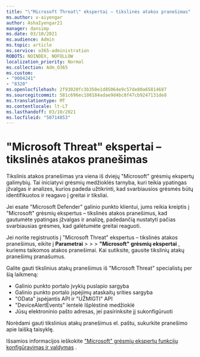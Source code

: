 ```yaml
---
title: "\"Microsoft Threat\" ekspertai – tikslinės atakos pranešimas"
ms.author: v-aiyengar
author: AshaIyengar21
manager: dansimp
ms.date: 03/10/2021
ms.audience: Admin
ms.topic: article
ms.service: o365-administration
ROBOTS: NOINDEX, NOFOLLOW
localization_priority: Normal
ms.collection: Adm_O365
ms.custom:
- "9004241"
- "8320"
ms.openlocfilehash: 2f93020fc3b350e1d85064e9c57de80a65814687
ms.sourcegitcommit: 581c696ec108184adae9d4bc8f47cb9247131de8
ms.translationtype: MT
ms.contentlocale: lt-LT
ms.lasthandoff: 03/10/2021
ms.locfileid: "50714853"
---
```

# <a name="microsoft-threat-experts---targeted-attack-notification"></a>"Microsoft Threat" ekspertai – tikslinės atakos pranešimas

Tikslinis atakos pranešimas yra viena iš dviejų "Microsoft" grėsmių ekspertų galimybių. Tai iniciatyvi grėsmių medžioklės tarnyba, kuri teikia ypatingas įžvalgas ir analizes, kurios padeda užtikrinti, kad svarbiausios grėsmės būtų identifikuotos ir reagavo į greitai ir tiksliai.

Jei esate "Microsoft Defender" galinio punkto klientui, jums reikia kreiptis į "Microsoft" grėsmių ekspertus – tikslinės atakos pranešimus, kad gautumėte ypatingas įžvalgas ir analizę, padedančią nustatyti pačias svarbiausias grėsmes, kad galėtumėte greitai reaguoti.

Jei norite registruotis į "Microsoft Threat" ekspertus – tikslinės atakos pranešimus, eikite į **Parametrai**  >    >    >  **"Microsoft" grėsmių ekspertai** , kuriems taikomos atakos pranešimai. Kai sutiksite, gausite tikslinių atakų pranešimų pranašumus.

Galite gauti tikslinius atakų pranešimus iš "Microsoft Threat" specialistų per šią laikmeną:

- Galinio punkto portalo įvykių puslapio sargyba
- Galinio punkto portalo įspėjimų ataskaitų srities sargyba
- "OData" įspėjantis API ir "UŽMIGTI" API
- "DeviceAlertEvents" lentelė Išplėstinė medžioklė
- Jūsų elektroninio pašto adresas, jei pasirinksite jį sukonfigūruoti

Norėdami gauti tikslinius atakų pranešimus el. paštu, sukurkite pranešimo apie laišką taisyklę. 

Išsamios informacijos ieškokite ["Microsoft" grėsmių ekspertų funkcijų konfigūravimas ir valdymas](https://docs.microsoft.com/windows/security/threat-protection/microsoft-defender-atp/configure-microsoft-threat-experts) .
